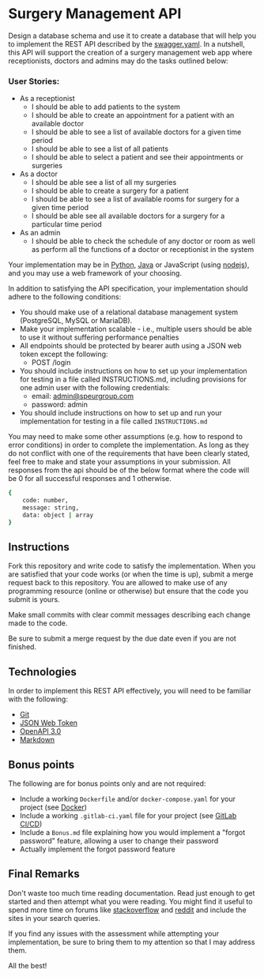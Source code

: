 # Surgery Management API

Design a database schema and use it to create a database that will help you to implement the REST API described by the [swagger.yaml](swagger.yaml).
In a nutshell, this API will support the creation of a surgery management web app where receptionists, doctors and admins may do
the tasks outlined below:

### User Stories:
* As a receptionist
    * I should be able to add patients to the system
    * I should be able to create an appointment for a patient with an available doctor
    * I should be able to see  a list of available doctors for a given time period
    * I should be able to see a list of all patients
    * I should be able to select a patient and see their appointments or surgeries
* As a doctor
    * I should be able see a list of all my surgeries
    * I should be able to create a surgery for a patient
    * I should be able to see a list of available rooms for surgery for a given time period
    * I should be able see all available doctors for a surgery for a particular time period
* As an admin 
    * I should be able to check the schedule of any doctor or room as well as perform all the functions of a doctor or receptionist in the system

Your implementation may be in [Python](https://www.python.org), [Java](https://www.java.com/en/) or JavaScript (using [nodejs](https://nodejs.org/en/)), and you may use a web framework of your choosing.

In addition to satisfying the API specification, your implementation should adhere to the following conditions:
* You should make use of a relational database management system (PostgreSQL, MySQL or MariaDB).
* Make your implementation scalable - i.e., multiple users should be able to use it without suffering performance penalties
* All endpoints should be protected by bearer auth using a JSON web token except the following:
    * POST /login
* You should include instructions on how to set up your implementation for testing in a file called INSTRUCTIONS.md, including provisions for one admin user with the following credentials:
    * email: admin@speurgroup.com
    * password: admin
* You should include instructions on how to set up and run your implementation for testing in a file called `INSTRUCTIONS.md`

You may need to make some other assumptions (e.g. how to respond to error conditions) in order to complete the implementation. As long as they do not conflict with one of the requirements that have been clearly stated, feel free to make and state your assumptions in your submission.
All responses from the api should be of the below format where the code will be 0 for all successful responses and 1 otherwise.

```bash
{
    code: number,
    message: string,
    data: object | array
}
```
## Instructions

Fork this repository and write code to satisfy the implementation. When you are satisfied that your code works 
(or when the time is up), submit a merge request back to this repository. You are allowed to make use of any programming
resource (online or otherwise) but ensure that the code you submit is yours.

Make small commits with clear commit messages describing each change made to the code.

Be sure to submit a merge request by the due date even if you are not finished.

## Technologies

In order to implement this REST API effectively, you will need to be familiar with the following:
* [Git](https://git-scm.com/docs)
* [JSON Web Token](https://jwt.io/)
* [OpenAPI 3.0](https://swagger.io/specification/)
* [Markdown](https://spec.commonmark.org/0.29/)

## Bonus points

The following are for bonus points only and are not required:

* Include a working `Dockerfile` and/or `docker-compose.yaml` for your project (see [Docker](https://www.docker.com/))
* Include a working `.gitlab-ci.yaml` file for your project (see [GitLab CI/CD](https://docs.gitlab.com/ce/ci/))
* Include a `Bonus.md` file explaining how you would implement a "forgot password" feature, allowing a user to change
 their password
 * Actually implement the forgot password feature


## Final Remarks

Don't waste too much time reading documentation. Read just enough to get started and then attempt what you were reading.
You might find it useful to spend more time on forums like [stackoverflow](https://stackoverflow.com/) and 
[reddit](https://www.reddit.com/) and include the sites in your search queries.

If you find any issues with the assessment while attempting your implementation, be sure to bring them to my attention 
so that I may address them.

All the best!